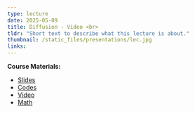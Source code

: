 ```yaml
---
type: lecture
date: 2025-05-09
title: Diffusion - Video <br> 
tldr: "Short text to describe what this lecture is about."
thumbnail: /static_files/presentations/lec.jpg
links: 
---
```

**Course Materials:**
- [Slides](https://ml-graph.github.io/spring-2025/static_files/presentations/6-Gen-Diffusion.pdf)
- [Codes](https://www.kaggle.com/code/vikramsandu/ddpm-from-scratch-in-pytorch)
- [Video]()
- [Math](https://angusturner.github.io/generative_models/2021/06/29/diffusion-probabilistic-models-I.html)
